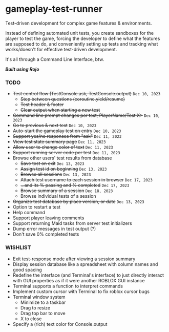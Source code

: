 # gameplay-test-runner
Test-driven development for complex game features & environments. 

Instead of defining automated unit tests, you create sandboxes for the player to test the game, forcing the developer to define what the features are supposed to do, and conveniently setting up tests and tracking what works/doesn't for effective test-driven development.

It's all through a Command Line Interface, btw.

***Built using Rojo***

### TODO
* ~~Test control flow (TestConsole.ask, TestConsole.output)~~ `Dec 10, 2023`
  * ~~Step between questions (coroutine.yield/resume)~~
  * ~~Test header & footer~~
  * ~~Clear output when starting a new test~~
* ~~Command line prompt changes per test; PlayerName/Test X>~~ `Dec 10, 2023`
* ~~Go to previous & next test~~ `Dec 10, 2023`
* ~~Auto-start the gameplay test on entry~~ `Dec 10, 2023`
* ~~Support yes/no responses from "ask"~~ `Dec 11, 2023`
* ~~View test state summary page~~ `Dec 11, 2023`
* ~~Allow user to change color of text~~ `Dec 11, 2023`
* ~~Support running server code per test~~ `Dec 11, 2023`
* Browse other users' test results from database
  * ~~Save test on exit~~ `Dec 13, 2023`
  * ~~Assign test id on beginning~~ `Dec 13, 2023`
  * ~~Browse all sessions~~ `Dec 13, 2023`
  * ~~Attach test username to each session in browser~~ `Dec 17, 2023`
  * ~~...and its % passing and % completed~~ `Dec 17, 2023`
  * ~~Browse summary of a session~~ `Dec 18, 2023`
  * Browse individual tests of a session
* ~~Organize test database by place version, or date~~ `Dec 13, 2023`
* Option to restart a test
* Help command
* Support player leaving comments
* Support returning Maid tasks from server test initializers
* Dump error messages in test output (?)
* Don't save 0% completed tests

### WISHLIST
* Exit test-response mode after viewing a session summary
* Display session database like a spreadsheet with column names and good spacing
* Redefine the interface (and Terminal's interface) to just directly 
  interact with GUI properties as if it were another ROBLOX GUI instance
* Terminal supports a function to interpret commands
* Implement custom cursor with Terminal to fix roblox cursor bugs
* Terminal window system
  * Minimize to a taskbar
  * Drag to resize
  * Drag top bar to move
  * X to close
* Specify a (rich) text color for Console.output 
